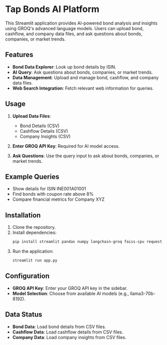# Tap Bonds AI Platform

This Streamlit application provides AI-powered bond analysis and insights using GROQ's advanced language models. Users can upload bond, cashflow, and company data files, and ask questions about bonds, companies, or market trends.

## Features

- **Bond Data Explorer**: Look up bond details by ISIN.
- **AI Query**: Ask questions about bonds, companies, or market trends.
- **Data Management**: Upload and manage bond, cashflow, and company data files.
- **Web Search Integration**: Fetch relevant web information for queries.

## Usage

1. **Upload Data Files**:
   - Bond Details (CSV)
   - Cashflow Details (CSV)
   - Company Insights (CSV)

2. **Enter GROQ API Key**: Required for AI model access.

3. **Ask Questions**: Use the query input to ask about bonds, companies, or market trends.

## Example Queries

- Show details for ISIN INE001A01001
- Find bonds with coupon rate above 8%
- Compare financial metrics for Company XYZ

## Installation

1. Clone the repository.
2. Install dependencies:
   ```bash
   pip install streamlit pandas numpy langchain-groq faiss-cpu requests beautifulsoup4 html2text
   ```
3. Run the application:
   ```bash
   streamlit run app.py
   ```

## Configuration

- **GROQ API Key**: Enter your GROQ API key in the sidebar.
- **Model Selection**: Choose from available AI models (e.g., llama3-70b-8192).

## Data Status

- **Bond Data**: Load bond details from CSV files.
- **Cashflow Data**: Load cashflow details from CSV files.
- **Company Data**: Load company insights from CSV files.


